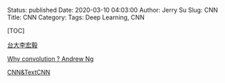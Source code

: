 Status: published
Date: 2020-03-10 04:03:00
Author: Jerry Su
Slug: CNN
Title: CNN
Category: 
Tags: Deep Learning, CNN

[TOC]

[台大李宏毅](https://www.bilibili.com/video/av94519857?p=14)

[Why convolution ? Andrew Ng](https://www.bilibili.com/video/av66646276?p=11)

[CNN&TextCNN](https://aistudio.baidu.com/aistudio/projectdetail/121630)